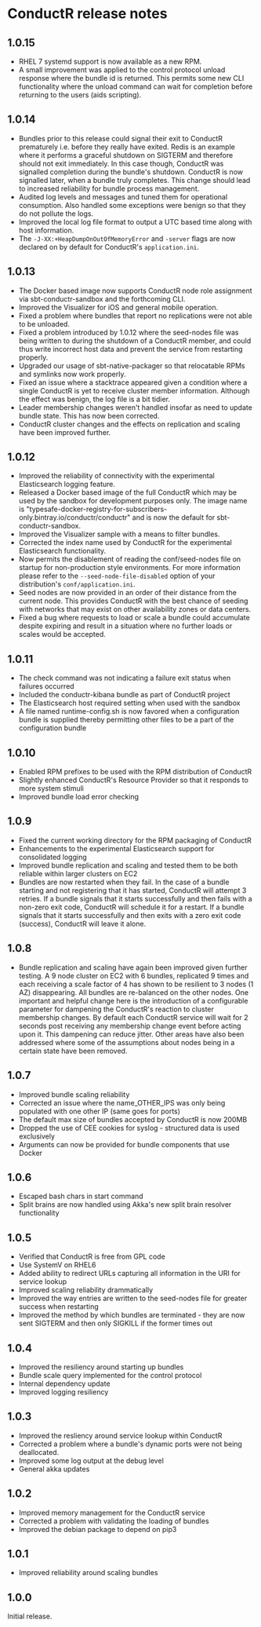 # ConductR release notes

## 1.0.15

* RHEL 7 systemd support is now available as a new RPM.
* A small improvement was applied to the control protocol unload response where the bundle id is returned. This permits some new CLI functionality where the unload command can wait for completion before returning to the users (aids scripting).

## 1.0.14

* Bundles prior to this release could signal their exit to ConductR prematurely i.e. before they really have exited. Redis is an example where it performs a graceful shutdown on SIGTERM and therefore should not exit immediately. In this case though, ConductR was signalled completion during the bundle's shutdown. ConductR is now signalled later, when a bundle truly completes. This change should lead to increased reliability for bundle process management.
* Audited log levels and messages and tuned them for operational consumption. Also handled some exceptions were benign so that they do not pollute the logs.
* Improved the local log file format to output a UTC based time along with host information.
* The `-J-XX:+HeapDumpOnOutOfMemoryError` and `-server` flags are now declared on by default for ConductR's `application.ini`.

## 1.0.13


* The Docker based image now supports ConductR node role assignment via sbt-conductr-sandbox and the forthcoming CLI.
* Improved the Visualizer for iOS and general mobile operation.
* Fixed a problem where bundles that report no replications were not able to be unloaded.
* Fixed a problem introduced by 1.0.12 where the seed-nodes file was being written to during the shutdown of a ConductR member, and could thus write incorrect host data and prevent the service from restarting properly.
* Upgraded our usage of sbt-native-packager so that relocatable RPMs and symlinks now work properly.
* Fixed an issue where a stacktrace appeared given a condition where a single ConductR is yet to receive cluster member information. Although the effect was benign, the log file is a bit tidier.
* Leader membership changes weren't handled insofar as need to update bundle state. This has now been corrected.
* ConductR cluster changes and the effects on replication and scaling have been improved further.

## 1.0.12

* Improved the reliability of connectivity with the experimental Elasticsearch logging feature.
* Released a Docker based image of the full ConductR which may be used by the sandbox for development purposes only. The image name is "typesafe-docker-registry-for-subscribers-only.bintray.io/conductr/conductr" and is now the default for sbt-conductr-sandbox.
* Improved the Visualizer sample with a means to filter bundles.
* Corrected the index name used by ConductR for the experimental Elasticsearch functionality.
* Now permits the disablement of reading the conf/seed-nodes file on startup
  for non-production style environments. For more information please refer to the `--seed-node-file-disabled` option of your distribution's `conf/application.ini`.
* Seed nodes are now provided in an order of their distance from the current node. This provides ConductR with the best chance of seeding with networks that may exist on other availability zones or data centers.
* Fixed a bug where requests to load or scale a bundle could accumulate despite expiring and result in a situation where no further loads or scales would be accepted.

## 1.0.11

* The check command was not indicating a failure exit status when failures occurred
* Included the conductr-kibana bundle as part of ConductR project
* The Elasticsearch host required setting when used with the sandbox
* A file named runtime-config.sh is now favored when a configuration bundle is supplied thereby permitting other files to be a part of the configuration bundle

## 1.0.10

* Enabled RPM prefixes to be used with the RPM distribution of ConductR
* Slightly enhanced ConductR's Resource Provider so that it responds to more system stimuli
* Improved bundle load error checking

## 1.0.9

* Fixed the current working directory for the RPM packaging of ConductR
* Enhancements to the experimental Elasticsearch support for consolidated logging
* Improved bundle replication and scaling and tested them to be both reliable within larger clusters on EC2
* Bundles are now restarted when they fail. In the case of a bundle starting and not registering that it has started, ConductR will attempt 3 retries. If a bundle signals that it starts successfully and then fails with a non-zero exit code, ConductR will schedule it for a restart. If a bundle signals that it starts successfully and then exits with a zero exit code (success), ConductR will leave it alone.

## 1.0.8

* Bundle replication and scaling have again been improved given further testing. A 9 node cluster on EC2 with 6 bundles, replicated 9 times and each receiving a scale factor of 4 has shown to be resilient to 3 nodes (1 AZ) disappearing. All bundles are re-balanced on the other nodes. One important and helpful change here is the introduction of a configurable parameter for dampening the ConductR's reaction to cluster membership changes. By default each ConductR service will wait for 2 seconds post receiving any membership change event before acting upon it. This dampening can reduce jitter. Other areas have also been addressed where some of the assumptions about nodes being in a certain state have been removed.

## 1.0.7

* Improved bundle scaling reliability
* Corrected an issue where the name_OTHER_IPS was only being populated with one other IP (same goes for ports)
* The default max size of bundles accepted by ConductR is now 200MB
* Dropped the use of CEE cookies for syslog - structured data is used exclusively
* Arguments can now be provided for bundle components that use Docker

## 1.0.6

* Escaped bash chars in start command
* Split brains are now handled using Akka's new split brain resolver functionality

## 1.0.5

* Verified that ConductR is free from GPL code
* Use SystemV on RHEL6
* Added ability to redirect URLs capturing all information in the URI for service lookup
* Improved scaling reliability drammatically
* Improved the way entries are written to the seed-nodes file for greater success when restarting
* Improved the method by which bundles are terminated - they are now sent SIGTERM and then only SIGKILL if the former times out

## 1.0.4

* Improved the resiliency around starting up bundles
* Bundle scale query implemented for the control protocol
* Internal dependency update
* Improved logging resiliency

## 1.0.3

* Improved the resliency around service lookup within ConductR
* Corrected a problem where a bundle's dynamic ports were not being deallocated.
* Improved some log output at the debug level
* General akka updates

## 1.0.2

* Improved memory management for the ConductR service
* Corrected a problem with validating the loading of bundles
* Improved the debian package to depend on pip3

## 1.0.1

* Improved reliability around scaling bundles

## 1.0.0

Initial release.
